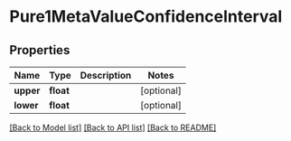 # Pure1MetaValueConfidenceInterval

## Properties
Name | Type | Description | Notes
------------ | ------------- | ------------- | -------------
**upper** | **float** |  | [optional] 
**lower** | **float** |  | [optional] 

[[Back to Model list]](../README.md#documentation-for-models) [[Back to API list]](../README.md#documentation-for-api-endpoints) [[Back to README]](../README.md)

